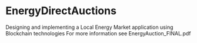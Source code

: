 # EnergyDirectAuctions
Designing and implementing a Local Energy Market application using Blockchain technologies
For more information see EnergyAuction_FINAL.pdf
